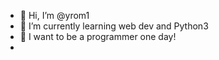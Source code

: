 - 👋 Hi, I’m @yrom1
- 🌱 I’m currently learning web dev and Python3
- 🌳 I want to be a programmer one day!
- 
<!---
yrom1/yrom1 is a ✨ special ✨ repository because its `README.md` (this file) appears on your GitHub profile.
You can click the Preview link to take a look at your changes.
--->
